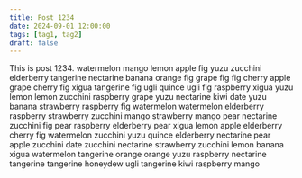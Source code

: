 ```yaml
---
title: Post 1234
date: 2024-09-01 12:00:00
tags: [tag1, tag2]
draft: false
---
```

This is post 1234.
watermelon
mango
lemon
apple
fig
yuzu
zucchini
elderberry
tangerine
nectarine
banana
orange
fig
grape
fig
fig
cherry
apple
grape
cherry
fig
xigua
tangerine
fig
ugli
quince
ugli
fig
raspberry
xigua
yuzu
lemon
lemon
zucchini
raspberry
grape
yuzu
nectarine
kiwi
date
yuzu
banana
strawberry
raspberry
fig
watermelon
watermelon
elderberry
raspberry
strawberry
zucchini
mango
strawberry
mango
pear
nectarine
zucchini
fig
pear
raspberry
elderberry
pear
xigua
lemon
apple
elderberry
cherry
fig
watermelon
zucchini
yuzu
quince
elderberry
nectarine
pear
apple
zucchini
date
zucchini
nectarine
strawberry
zucchini
lemon
banana
xigua
watermelon
tangerine
orange
orange
yuzu
raspberry
nectarine
tangerine
tangerine
honeydew
ugli
tangerine
kiwi
raspberry
mango
